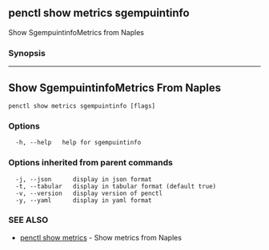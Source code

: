 ## penctl show metrics sgempuintinfo

Show SgempuintinfoMetrics from Naples

### Synopsis



---------------------------------
 Show SgempuintinfoMetrics From Naples 
---------------------------------


```
penctl show metrics sgempuintinfo [flags]
```

### Options

```
  -h, --help   help for sgempuintinfo
```

### Options inherited from parent commands

```
  -j, --json      display in json format
  -t, --tabular   display in tabular format (default true)
  -v, --version   display version of penctl
  -y, --yaml      display in yaml format
```

### SEE ALSO
* [penctl show metrics](penctl_show_metrics.md)	 - Show metrics from Naples

